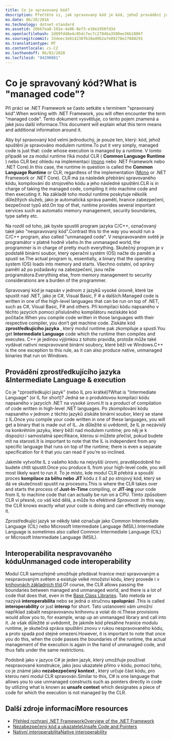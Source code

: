 ```yaml
---
title: Co je spravovaný kód?
description: Přečtěte si, jak spravovaný kód je kód, jehož provádění je spravováno modulem CLR (Common Language Runtime).
ms.date: 06/20/2016
ms.technology: dotnet-standard
ms.assetid: 20bb7ea8-192e-4a96-8ef3-e10e1950fd3d
ms.openlocfilehash: 2d89fd48e4c05dc7ec7c27846a3580ee36b1886f
ms.sourcegitcommit: 33deec3e814238fb18a49b2a7e89278e27888291
ms.translationtype: MT
ms.contentlocale: cs-CZ
ms.lasthandoff: 06/02/2020
ms.locfileid: "84290081"
---
```

# <a name="what-is-managed-code"></a><span data-ttu-id="fb611-103">Co je spravovaný kód?</span><span class="sxs-lookup"><span data-stu-id="fb611-103">What is "managed code"?</span></span>

<span data-ttu-id="fb611-104">Při práci se .NET Framework se často setkáte s termínem "spravovaný kód".</span><span class="sxs-lookup"><span data-stu-id="fb611-104">When working with .NET Framework, you will often encounter the term "managed code".</span></span> <span data-ttu-id="fb611-105">Tento dokument vysvětluje, co tento pojem znamená a jaké jsou další informace.</span><span class="sxs-lookup"><span data-stu-id="fb611-105">This document will explain what this term means and additional information around it.</span></span>

<span data-ttu-id="fb611-106">Aby byl spravovaný kód velmi jednoduchý, je pouze ten, který: kód, jehož spuštění je spravováno modulem runtime.</span><span class="sxs-lookup"><span data-stu-id="fb611-106">To put it very simply, managed code is just that: code whose execution is managed by a runtime.</span></span> <span data-ttu-id="fb611-107">V tomto případě se za modul runtime říká modul CLR ( **Common Language Runtime** ) nebo CLR bez ohledu na implementaci ([mono](https://www.mono-project.com/) nebo .NET Framework nebo .NET Core).</span><span class="sxs-lookup"><span data-stu-id="fb611-107">In this case, the runtime in question is called the **Common Language Runtime** or CLR, regardless of the implementation ([Mono](https://www.mono-project.com/) or .NET Framework or .NET Core).</span></span> <span data-ttu-id="fb611-108">CLR má za následek přebírání spravovaného kódu, kompilování do strojového kódu a jeho následné spuštění.</span><span class="sxs-lookup"><span data-stu-id="fb611-108">CLR is in charge of taking the managed code, compiling it into machine code and then executing it.</span></span> <span data-ttu-id="fb611-109">Na základě toho modul runtime poskytuje několik důležitých služeb, jako je automatická správa paměti, hranice zabezpečení, bezpečnost typů atd.</span><span class="sxs-lookup"><span data-stu-id="fb611-109">On top of that, runtime provides several important services such as automatic memory management, security boundaries, type safety etc.</span></span>

<span data-ttu-id="fb611-110">Na rozdíl od toho, jak byste spustili program jazyka C/C++, označovaný také jako "nespravovaný kód".</span><span class="sxs-lookup"><span data-stu-id="fb611-110">Contrast this to the way you would run a C/C++ program, also called "unmanaged code".</span></span> <span data-ttu-id="fb611-111">V nespravovaném světě je programátor v platně hodně všeho.</span><span class="sxs-lookup"><span data-stu-id="fb611-111">In the unmanaged world, the programmer is in charge of pretty much everything.</span></span> <span data-ttu-id="fb611-112">Skutečný program je v podstatě binární soubor, který operační systém (OS) načte do paměti a spustí se.</span><span class="sxs-lookup"><span data-stu-id="fb611-112">The actual program is, essentially, a binary that the operating system (OS) loads into memory and starts.</span></span> <span data-ttu-id="fb611-113">Všechno ostatní, od správy paměti až po požadavky na zabezpečení, jsou režie programátora.</span><span class="sxs-lookup"><span data-stu-id="fb611-113">Everything else, from memory management to security considerations are a burden of the programmer.</span></span>

<span data-ttu-id="fb611-114">Spravovaný kód je napsán v jednom z jazyků vysoké úrovně, které lze spustit nad .NET, jako je C#, Visual Basic, F # a dalších.</span><span class="sxs-lookup"><span data-stu-id="fb611-114">Managed code is written in one of the high-level languages that can be run on top of .NET, such as C#, Visual Basic, F# and others.</span></span> <span data-ttu-id="fb611-115">Při kompilaci kódu napsaného v těchto jazycích pomocí příslušného kompilátoru nezískáte kód počítače.</span><span class="sxs-lookup"><span data-stu-id="fb611-115">When you compile code written in those languages with their respective compiler, you don’t get machine code.</span></span> <span data-ttu-id="fb611-116">Získáte kód **zprostředkujícího jazyka** , který modul runtime pak zkompiluje a spustí.</span><span class="sxs-lookup"><span data-stu-id="fb611-116">You get **Intermediate Language** code which the runtime then compiles and executes.</span></span> <span data-ttu-id="fb611-117">C++ je jedinou výjimkou z tohoto pravidla, protože může také vydávat nativní nespravované binární soubory, které běží ve Windows.</span><span class="sxs-lookup"><span data-stu-id="fb611-117">C++ is the one exception to this rule, as it can also produce native, unmanaged binaries that run on Windows.</span></span>

## <a name="intermediate-language--execution"></a><span data-ttu-id="fb611-118">Provádění zprostředkujícího jazyka &</span><span class="sxs-lookup"><span data-stu-id="fb611-118">Intermediate Language & execution</span></span>

<span data-ttu-id="fb611-119">Co je "zprostředkující jazyk" (nebo IL pro krátké)?</span><span class="sxs-lookup"><span data-stu-id="fb611-119">What is "Intermediate Language" (or IL for short)?</span></span> <span data-ttu-id="fb611-120">Jedná se o produktovou kompilaci kódu napsaného v jazycích .NET na vysoké úrovni.</span><span class="sxs-lookup"><span data-stu-id="fb611-120">It is a product of compilation of code written in high-level .NET languages.</span></span> <span data-ttu-id="fb611-121">Po zkompilování kódu napsaného v jednom z těchto jazyků získáte binární soubor, který se stane z IL.</span><span class="sxs-lookup"><span data-stu-id="fb611-121">Once you compile your code written in one of these languages, you will get a binary that is made out of IL.</span></span> <span data-ttu-id="fb611-122">Je důležité si uvědomit, že IL je nezávislý na konkrétním jazyku, který běží nad modulem runtime; pro něj je k dispozici i samostatná specifikace, kterou si můžete přečíst, pokud budete mít na starosti.</span><span class="sxs-lookup"><span data-stu-id="fb611-122">It is important to note that the IL is independent from any specific language that runs on top of the runtime; there is even a separate specification for it that you can read if you’re so inclined.</span></span>

<span data-ttu-id="fb611-123">Jakmile vytvoříte IL z vašeho kódu na nejvyšší úrovni, pravděpodobně ho budete chtít spustit.</span><span class="sxs-lookup"><span data-stu-id="fb611-123">Once you produce IL from your high-level code, you will most likely want to run it.</span></span> <span data-ttu-id="fb611-124">To je místo, kde modul CLR přebírá a spouští proces **kompilace za běhu nebo** **JIT** kódu z Il až po strojový kód, který se dá ve skutečnosti spustit na procesoru.</span><span class="sxs-lookup"><span data-stu-id="fb611-124">This is where the CLR takes over and starts the process of **Just-In-Time** compiling, or **JIT-ing** your code from IL to machine code that can actually be run on a CPU.</span></span> <span data-ttu-id="fb611-125">Tímto způsobem CLR ví přesně, co váš kód dělá, a může ho efektivně _Spravovat_ .</span><span class="sxs-lookup"><span data-stu-id="fb611-125">In this way, the CLR knows exactly what your code is doing and can effectively _manage_ it.</span></span>

<span data-ttu-id="fb611-126">Zprostředkující jazyk se někdy také označuje jako Common Intermediate Language (CIL) nebo Microsoft Intermediate Language (MSIL).</span><span class="sxs-lookup"><span data-stu-id="fb611-126">Intermediate Language is sometimes also called Common Intermediate Language (CIL) or Microsoft Intermediate Language (MSIL).</span></span>

## <a name="unmanaged-code-interoperability"></a><span data-ttu-id="fb611-127">Interoperabilita nespravovaného kódu</span><span class="sxs-lookup"><span data-stu-id="fb611-127">Unmanaged code interoperability</span></span>

<span data-ttu-id="fb611-128">Modul CLR samozřejmě umožňuje předávat hranice mezi spravovaným a nespravovaným světem a existuje velké množství kódu, který provede i v [knihovnách základních tříd](framework-libraries.md).</span><span class="sxs-lookup"><span data-stu-id="fb611-128">Of course, the CLR allows passing the boundaries between managed and unmanaged world, and there is a lot of code that does that, even in the [Base Class Libraries](framework-libraries.md).</span></span> <span data-ttu-id="fb611-129">Tato metoda se nazývá **interoperabilita** nebo se jedná o stručnou **spolupráci** .</span><span class="sxs-lookup"><span data-stu-id="fb611-129">This is called **interoperability** or just **interop** for short.</span></span> <span data-ttu-id="fb611-130">Tato ustanovení vám umožní například zabalit nespravovanou knihovnu a volat do ní.</span><span class="sxs-lookup"><span data-stu-id="fb611-130">These provisions would allow you to, for example, wrap up an unmanaged library and call into it.</span></span> <span data-ttu-id="fb611-131">Je však důležité si uvědomit, že jakmile kód přesáhne hranice modulu runtime, je skutečná správa spuštění znovu v rukou nespravovaného kódu, a proto spadá pod stejné omezení.</span><span class="sxs-lookup"><span data-stu-id="fb611-131">However, it is important to note that once you do this, when the code passes the boundaries of the runtime, the actual management of the execution is again in the hand of unmanaged code, and thus falls under the same restrictions.</span></span>

<span data-ttu-id="fb611-132">Podobně jako v jazyce C# je jeden jazyk, který umožňuje používat nespravované konstrukce, jako jsou ukazatele přímo v kódu, pomocí toho, co je známé jako **nezabezpečený kontext** , který určuje část kódu, pro kterou není modul CLR spravován.</span><span class="sxs-lookup"><span data-stu-id="fb611-132">Similar to this, C# is one language that allows you to use unmanaged constructs such as pointers directly in code by utilizing what is known as **unsafe context** which designates a piece of code for which the execution is not managed by the CLR.</span></span>

## <a name="more-resources"></a><span data-ttu-id="fb611-133">Další zdroje informací</span><span class="sxs-lookup"><span data-stu-id="fb611-133">More resources</span></span>

* [<span data-ttu-id="fb611-134">Přehled rozhraní .NET Framework</span><span class="sxs-lookup"><span data-stu-id="fb611-134">Overview of the .NET Framework</span></span>](../framework/get-started/overview.md)
* [<span data-ttu-id="fb611-135">Nezabezpečený kód a ukazatele</span><span class="sxs-lookup"><span data-stu-id="fb611-135">Unsafe Code and Pointers</span></span>](../csharp/programming-guide/unsafe-code-pointers/index.md)
* [<span data-ttu-id="fb611-136">Nativní interoperabilita</span><span class="sxs-lookup"><span data-stu-id="fb611-136">Native interoperability</span></span>](./native-interop/index.md)
